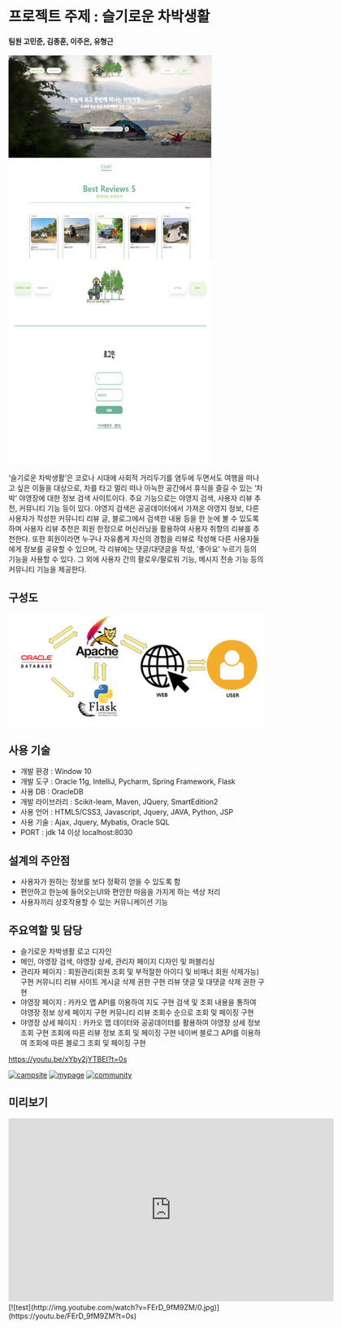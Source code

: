 # 프로젝트 주제 : 슬기로운 차박생활
#### 팀원 고민준, 김종훈, 이주은, 유형근

<img src = "./img/main.png" width="400px" height="400px"><img src = "./img/login.png" width="400px" height="400px">

‘슬기로운 차박생활’은 코로나 시대에 사회적 거리두기를 염두에 두면서도 여행을 떠나고 싶은 이들을 대상으로, 차를 타고 멀리 떠나 아늑한 공간에서 휴식을 즐길 수 있는 ‘차박’ 야영장에 대한 정보 검색 사이트이다. 
주요 기능으로는 야영지 검색, 사용자 리뷰 추천, 커뮤니티 기능 등이 있다.
야영지 검색은 공공데이터에서 가져온 야영지 정보, 다른 사용자가 작성한 커뮤니티 리뷰 글, 블로그에서 검색한 내용 등을 한 눈에 볼 수 있도록 하며 사용자 리뷰 추천은 회원 한정으로 머신러닝을 활용하여 사용자 취향의 리뷰를 추천한다. 또한 회원이라면 누구나 자유롭게 자신의 경험을 리뷰로 작성해 다른 사용자들에게 정보를 공유할 수 있으며, 각 리뷰에는 댓글/대댓글을 작성, ’좋아요’ 누르기 등의 기능을 사용할 수 있다. 그 외에 사용자 간의 팔로우/팔로워 기능, 메시지 전송 기능 등의 커뮤니티 기능을 제공한다.

## 구성도
<img src = "./img/diagram.png">

## 사용 기술
- 개발 환경 : Window 10
- 개발 도구 : Oracle 11g, IntelliJ, Pycharm, Spring Framework, Flask
- 사용 DB : OracleDB
- 개발 라이브러리 : Scikit-leam, Maven, JQuery, SmartEdition2
- 사용 언어 : HTML5/CSS3, Javascript, Jquery, JAVA, Python, JSP
- 사용 기술 : Ajax, Jquery, Mybatis, Oracle SQL
- PORT : jdk 14 이상 localhost:8030

## 설계의 주안점
- 사용자가 원하는 정보를 보다 정확히 얻을 수 있도록 함
- 편안하고 한눈에 들어오는UI와 편안한 마음을 가지게 하는 색상 처리
- 사용자끼리 상호작용할 수 있는 커뮤니케이션 기능

## 주요역할 및 담당
- 슬기로운 차박생활 로고 디자인
- 메인, 야영장 검색, 야영장 상세, 관리자 페이지 디자인 및 퍼블리싱
- 관리자 페이지 : 회원관리(회원 조회 및 부적절한 아이디 및 비매너 회원 삭제가능) 구현
                  커뮤니티 리뷰 사이트 게시글 삭제 권한 구현
                  리뷰 댓글 및 대댓글 삭제 권한 구현
- 야영장 페이지 : 카카오 맵 API를 이용하여 지도 구현
                  검색 및 조회 내용을 통하여 야영장 정보 상세 페이지 구현
                  커뮤니티 리뷰 조회수 순으로 조회 및 페이징 구현
- 야영장 상세 페이지 : 카카오 맵 데이터와 공공데이터를 활용하여 야영장 상세 정보 조회 구현
                       조회에 따른 리뷰 정보 조회 및 페이징 구현
                       네이버 블로그 API를 이용하여 조회에 따른 블로그 조회 및 페이징 구현
					   
https://youtu.be/xYby2jYTBEI?t=0s

[![campsite](http://img.youtube.com/vi/xYby2jYTBEI/hqdefault.jpg)](https://youtu.be/xYby2jYTBEI?t=0s)
[![mypage](http://img.youtube.com/vi/FErD_9fM9ZM/0.jpg)](https://youtu.be/FErD_9fM9ZM?t=0s)
[![community](http://img.youtube.com/vi/bClbEYLnkWo/0.jpg)](https://youtu.be/bClbEYLnkWo?t=0s)
				   
## 미리보기
<iframe width="640" height="360" src="https://youtu.be/xYby2jYTBEI?t=0s" frameborder="0" gesture="media" allowfullscreen></iframe>
[![test](http://img.youtube.com/watch?v=FErD_9fM9ZM/0.jpg)](https://youtu.be/FErD_9fM9ZM?t=0s) 					  